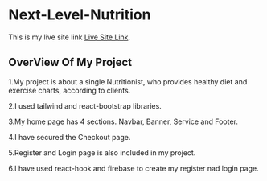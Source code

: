 # Next-Level-Nutrition

This is my live site link [Live Site Link](https://github.com/facebook/create-react-app).

## OverView Of My Project

1.My project is about a single Nutritionist, who provides healthy diet and exercise charts, according to clients.

2.I used tailwind and react-bootstrap libraries.

3.My home page has 4 sections. Navbar, Banner, Service and Footer. 

4.I have secured the Checkout page.
 
5.Register and Login page is also included in my project.

6.I have used react-hook and firebase to create my register nad login page.